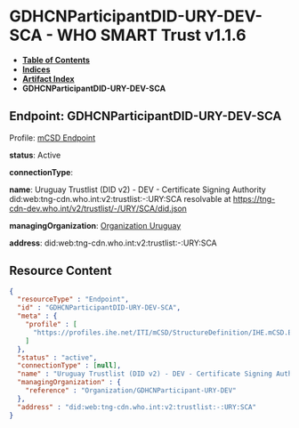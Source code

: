 # GDHCNParticipantDID-URY-DEV-SCA - WHO SMART Trust v1.1.6

* [**Table of Contents**](toc.md)
* [**Indices**](indices.md)
* [**Artifact Index**](artifacts.md)
* **GDHCNParticipantDID-URY-DEV-SCA**

## Endpoint: GDHCNParticipantDID-URY-DEV-SCA

Profile: [mCSD Endpoint](https://profiles.ihe.net/ITI/mCSD/4.0.0/StructureDefinition-IHE.mCSD.Endpoint.html)

**status**: Active

**connectionType**: 

**name**: Uruguay Trustlist (DID v2) - DEV - Certificate Signing Authority did:web:tng-cdn.who.int:v2:trustlist:-:URY:SCA resolvable at https://tng-cdn-dev.who.int/v2/trustlist/-/URY/SCA/did.json

**managingOrganization**: [Organization Uruguay](Organization-GDHCNParticipant-URY-DEV.md)

**address**: did:web:tng-cdn.who.int:v2:trustlist:-:URY:SCA



## Resource Content

```json
{
  "resourceType" : "Endpoint",
  "id" : "GDHCNParticipantDID-URY-DEV-SCA",
  "meta" : {
    "profile" : [
      "https://profiles.ihe.net/ITI/mCSD/StructureDefinition/IHE.mCSD.Endpoint"
    ]
  },
  "status" : "active",
  "connectionType" : [null],
  "name" : "Uruguay Trustlist (DID v2) - DEV - Certificate Signing Authority\ndid:web:tng-cdn.who.int:v2:trustlist:-:URY:SCA\nresolvable at https://tng-cdn-dev.who.int/v2/trustlist/-/URY/SCA/did.json",
  "managingOrganization" : {
    "reference" : "Organization/GDHCNParticipant-URY-DEV"
  },
  "address" : "did:web:tng-cdn.who.int:v2:trustlist:-:URY:SCA"
}

```
